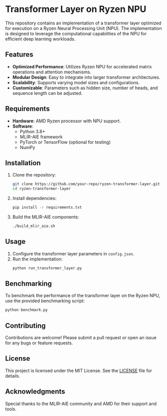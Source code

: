 # Transformer Layer on Ryzen NPU

This repository contains an implementation of a transformer layer optimized for execution on a Ryzen Neural Processing Unit (NPU). The implementation is designed to leverage the computational capabilities of the NPU for efficient deep learning workloads.

## Features

- **Optimized Performance**: Utilizes Ryzen NPU for accelerated matrix operations and attention mechanisms.
- **Modular Design**: Easy to integrate into larger transformer architectures.
- **Scalability**: Supports varying model sizes and configurations.
- **Customizable**: Parameters such as hidden size, number of heads, and sequence length can be adjusted.

## Requirements

- **Hardware**: AMD Ryzen processor with NPU support.
- **Software**:
  - Python 3.8+
  - MLIR-AIE framework
  - PyTorch or TensorFlow (optional for testing)
  - NumPy

## Installation

1. Clone the repository:

   ```bash
   git clone https://github.com/your-repo/ryzen-transformer-layer.git
   cd ryzen-transformer-layer
   ```

2. Install dependencies:

   ```bash
   pip install -r requirements.txt
   ```

3. Build the MLIR-AIE components:
   ```bash
   ./build_mlir_aie.sh
   ```

## Usage

1. Configure the transformer layer parameters in `config.json`.
2. Run the implementation:
   ```bash
   python run_transformer_layer.py
   ```

## Benchmarking

To benchmark the performance of the transformer layer on the Ryzen NPU, use the provided benchmarking script:

```bash
python benchmark.py
```

## Contributing

Contributions are welcome! Please submit a pull request or open an issue for any bugs or feature requests.

## License

This project is licensed under the MIT License. See the [LICENSE](LICENSE) file for details.

## Acknowledgments

Special thanks to the MLIR-AIE community and AMD for their support and tools.
